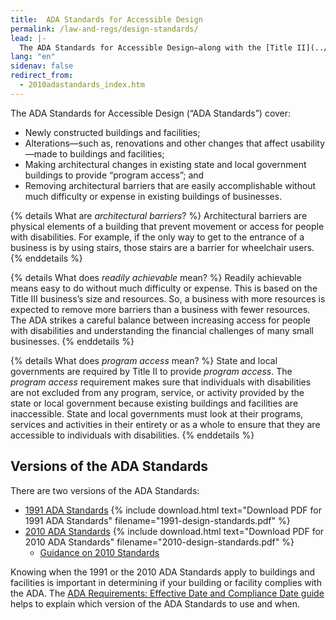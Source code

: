 ```yaml
---
title:  ADA Standards for Accessible Design
permalink: /law-and-regs/design-standards/
lead: |-
  The ADA Standards for Accessible Design—along with the [Title II](../title-ii-2010-regulations/) and [Title III](../title-iii-regulations/) regulations—say what is required for a building or facility to be physically accessible to people with disabilities.
lang: "en"
sidenav: false
redirect_from:
  - 2010adastandards_index.htm
---
```


The ADA Standards for Accessible Design (“ADA Standards”) cover:
- Newly constructed buildings and facilities;
- Alterations—such as, renovations and other changes that affect usability—made to
buildings and facilities;
- Making architectural changes in existing state and local government buildings to provide “program access”; and
- Removing architectural barriers that are easily accomplishable without much difficulty
or expense in existing buildings of businesses.

{% details What are <em>architectural barriers</em>? %}
Architectural barriers are physical elements of a building that prevent movement or access for people with disabilities. For example, if the only way to get to the entrance of a business is by using stairs, those stairs are a barrier for wheelchair users.
{% enddetails %}

{% details What does <em>readily achievable</em> mean? %}
Readily achievable means easy to do without much difficulty or expense. This is based on the Title III business’s size and resources. So, a business with more resources is expected to remove more barriers than a business with fewer resources. The ADA strikes a careful balance between increasing access for people with disabilities and understanding the financial challenges of many small businesses.
{% enddetails %}

{% details What does <em>program access</em> mean? %}
State and local governments are required by Title II to provide *program access*. The *program access* requirement makes sure that individuals with disabilities are not excluded from any program, service, or activity provided by the state or local government because existing buildings and facilities are inaccessible. State and local governments must look at their programs, services and activities in their entirety or as a whole to ensure that they are accessible to individuals with disabilities.
{% enddetails %}

## Versions of the ADA Standards

There are two versions of the ADA Standards:

<ul>
  <li>
    <a href="{{'/law-and-regs/design-standards/1991-design-standards' | relative_url}})">1991 ADA Standards</a> {% include download.html text="Download PDF for 1991 ADA Standards" filename="1991-design-standards.pdf" %}
  </li>
  <li>
    <a href="{{'/law-and-regs/design-standards/2010-stds' | relative_url}}">2010 ADA Standards</a> {% include download.html text="Download PDF for 2010 ADA Standards" filename="2010-design-standards.pdf" %}
    <ul>
      <li>
        <a href="{{'/law-and-regs/design-standards/standards-guidance' | relative_url}}">Guidance on 2010 Standards</a>
      </li>
    </ul>
  </li>
</ul>

Knowing when the 1991 or the 2010 ADA Standards apply to buildings and facilities is important in determining if your building or facility complies with the ADA. The [ADA Requirements: Effective Date and Compliance Date guide](https://archive.ada.gov/revised_effective_dates-2010.htm) helps to explain which version of the ADA Standards to use and when.
